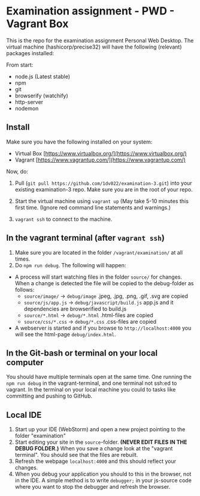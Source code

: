 # Examination assignment - PWD - Vagrant Box

This is the repo for the examination assignment Personal Web Desktop. The virtual machine (hashicorp/precise32) will have the following (relevant) packages installed:

From start:
* node.js (Latest stable)
* npm
* git
* browserify (watchify)
* http-server
* nodemon

## Install
Make sure you have the following installed on your system:
* Virtual Box [https://www.virtualbox.org/](https://www.virtualbox.org/)
* Vagrant [https://www.vagrantup.com/](https://www.vagrantup.com/)

Now, do:

1. Pull (`git pull https://github.com/1dv022/examination-3.git`) into your existing examination-3 repo. Make sure you are in the root of your repo.

2. Start the virtual machine using `vagrant up` (May take 5-10 minutes this first time. (Ignore red command line statements and warnings.)

3. `vagrant ssh` to connect to the machine.

## In the vagrant terminal (after `vagrant ssh`)
1. Make sure you are located in the folder `/vagrant/examination/` at all times.
2. Do `npm run debug`. The following will happen:
  * A process will start watching files in the folder `source/` for changes. When a change is detected the file will be copied to the debug-folder as follows:
    * `source/image/` -> `debug/image` .jpeg, .jpg, .png, .gif, .svg are copied
    * `source/js/app.js` -> `debug/javascript/build.js` app.js and it dependencies are browserified to build.js
    * `source/*.html` -> `debug/*.html` .html-files are copied
    * `source/css/*.css` -> `debug/*.css` .css-files are copied
  * A webserver is started and if you browse to `http://localhost:4000` you will see the html-page `debug/index.html`.

## In the Git-bash or terminal on your local computer
You should have multiple terminals open at the same time. One running the `npm run debug`  in the vagrant-terminal, and one terminal not ssh:ed to vagrant. In the terminal on your local machine you could to tasks like committing and pushing to GitHub.

## Local IDE
1. Start up your IDE (WebStorm) and open a new project pointing to the folder "examination"
2. Start editing your site in the `source`-folder. **(NEVER EDIT FILES IN THE DEBUG FOLDER.)** When you save a change look at the "vagrant terminal". You should see that the files are rebuilt.
3. Refresh the webpage `localhost:4000` and this should reflect your changes.
4. When you debug your application you should to this in the browser, not in the IDE. A simple method is to write `debugger;` in your js-source code where you want to stop the debugger and refresh the browser.
